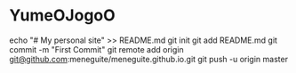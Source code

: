# YumeOJogoO
echo "# My personal site" >> README.md
git init
git add README.md
git commit -m "First Commit"
git remote add origin git@github.com:meneguite/meneguite.github.io.git
git push -u origin master

